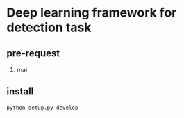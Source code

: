 # Deep learning framework for detection task 

## pre-request
1. mai

## install
```python
python setup.py develop
```
